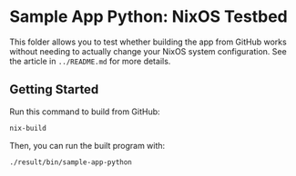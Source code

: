 # Sample App Python: NixOS Testbed

This folder allows you to test whether building the app from GitHub works without needing to actually change your NixOS system configuration. See the article in `../README.md` for more details.

## Getting Started

Run this command to build from GitHub:

```bash
nix-build
```

Then, you can run the built program with:

```bash
./result/bin/sample-app-python
```
